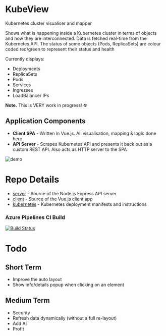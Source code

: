 # KubeView
Kubernetes cluster visualiser and mapper

Shows what is happening inside a Kubernetes cluster in terms of objects and how they are interconnected. Data is fetched real-time from the Kubernetes API. The status of some objects (Pods, ReplicaSets) are colour coded red/green to represent their status and health

Currently displays:
- Deployments
- ReplicaSets
- Pods
- Services
- Ingresses
- LoadBalancer IPs

**Note.** This is VERY work in progress! ☢

## Application Components
- **Client SPA** - Written in Vue.js. All visualisation, mapping & logic done here
- **API Server** - Scrapes Kubernetes API and presents it back out as a custom REST API. Also acts as HTTP server to the SPA

![demo](https://user-images.githubusercontent.com/14982936/53127181-c978a800-3559-11e9-8903-183266db0ca9.png)


# Repo Details
- [server](./server) - Source of the Node.js Express API server
- [client](./client) - Source of the Vue.js client app
- [kubernetes](./kubernetes) - Kubernetes deployment manifests and instructions

### Azure Pipelines CI Build
[![Build Status](https://dev.azure.com/bencoleman/Experiments/_apis/build/status/Build%20KubeView?branchName=master)](https://dev.azure.com/bencoleman/Experiments/_build/latest?definitionId=53&branchName=master)


# Todo 
## Short Term
- Improve the auto layout
- Show info/details popup when clicking on an element

## Medium Term
- Security
- Refresh data dynamically (without a full re-layout)
- Add AI
- Profit